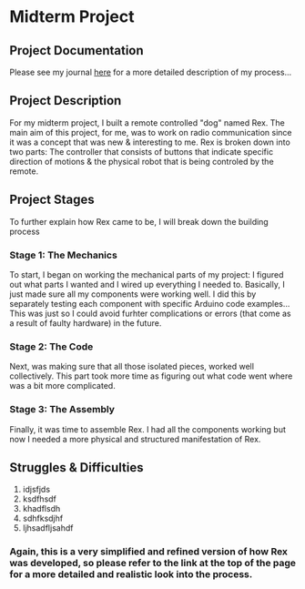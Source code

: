# Midterm Project

## Project Documentation

Please see my journal [here](https://github.com/AalyaSharaf/PerformingRobots/blob/main/midtermProject/journal.md) for a more detailed description of my process...

## Project Description

For my midterm project, I built a remote controlled "dog" named Rex. The main aim of this project, for me, was to work on radio communication since it was a concept that was new & interesting to me. Rex is broken down into two parts: The controller that consists of buttons that indicate specific direction of motions & the physical robot that is being controled by the remote.

## Project Stages

To further explain how Rex came to be, I will break down the building process

### Stage 1: The Mechanics

To start, I began on working the mechanical parts of my project: I figured out what parts I wanted and I wired up everything I needed to. Basically, I just made sure all my components were working well. I did this by separately testing each component with specific Arduino code examples... This was just so I could avoid furhter complications or errors (that come as a result of faulty hardware) in the future.

### Stage 2: The Code

Next, was making sure that all those isolated pieces, worked well collectively. This part took more time as figuring out what code went where was a bit more complicated.

### Stage 3: The Assembly

Finally, it was time to assemble Rex. I had all the components working but now I needed a more physical and structured manifestation of Rex. 

## Struggles & Difficulties
1. idjsfjds
2. ksdfhsdf
3. khadflsdh
4. sdhfksdjhf
5. ljhsadfljsahdf

### Again, this is a very simplified and refined version of how Rex was developed, so please refer to the link at the top of the page for a more detailed and realistic look into the process. 
